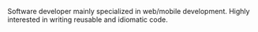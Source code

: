 Software developer mainly specialized in web/mobile development. Highly interested in writing reusable and idiomatic code.
